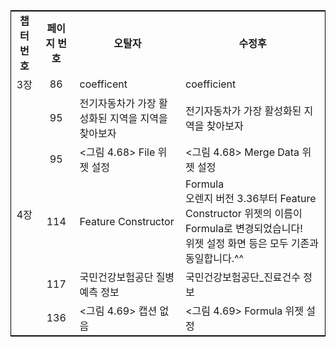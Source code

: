 <body>
<table style="border:1px solid black;margin-left:auto;margin-right:auto;">
<tr>
  <td align="center"><b>챕터 번호</b></td>
  <td align="center"><b>페이지 번호</b></td>
  <td align="center"><b>오탈자</b></td>
  <td align="center"><b>수정후</b></td>
</tr>
<tr>
  <td align="center">3장</td>
  <td align="center">86</td>
  <td>coefficent</td>
  <td>coefficient</td>
</tr>
<tr>
  <td rowspan=5 align="center">4장</td>
  <td align="center">95</td>
  <td>전기자동차가 가장 활성화된 지역을 지역을 찾아보자</td>
  <td>전기자동차가 가장 활성화된 지역을 찾아보자</td>
</tr>
<tr>
  <td align="center">95</td>
  <td><그림 4.68> File 위젯 설정</td>
  <td><그림 4.68> Merge Data 위젯 설정</td>
</tr>
<tr>
  <td align="center">114</td>
  <td>Feature Constructor</td>
  <td>Formula<br>오렌지 버전 3.36부터 Feature Constructor 위젯의 이름이 Formula로 변경되었습니다!<br>위젯 설정 화면 등은 모두 기존과 동일합니다.^^</td>
</tr>
<tr>
  <td align="center">117</td>
  <td>국민건강보험공단 질병예측 정보</td>
  <td>국민건강보험공단_진료건수 정보</td>
</tr>
<tr>
  <td align="center">136</td>
  <td><그림 4.69> 캡션 없음</td>
  <td><그림 4.69> Formula 위젯 설정</td>
</tr>
</table>
</body>
